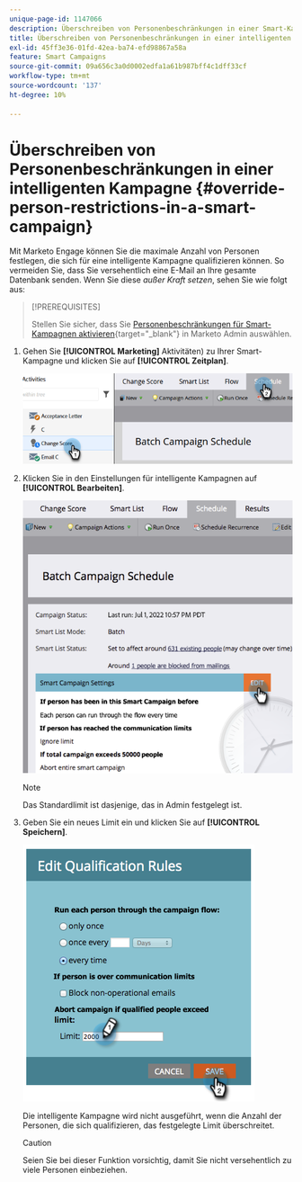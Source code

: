```yaml
---
unique-page-id: 1147066
description: Überschreiben von Personenbeschränkungen in einer Smart-Kampagne - Marketo-Dokumente - Produktdokumentation
title: Überschreiben von Personenbeschränkungen in einer intelligenten Kampagne
exl-id: 45ff3e36-01fd-42ea-ba74-efd98867a58a
feature: Smart Campaigns
source-git-commit: 09a656c3a0d0002edfa1a61b987bff4c1dff33cf
workflow-type: tm+mt
source-wordcount: '137'
ht-degree: 10%

---
```


# Überschreiben von Personenbeschränkungen in einer intelligenten Kampagne {#override-person-restrictions-in-a-smart-campaign}

Mit Marketo Engage können Sie die maximale Anzahl von Personen festlegen, die sich für eine intelligente Kampagne qualifizieren können. So vermeiden Sie, dass Sie versehentlich eine E-Mail an Ihre gesamte Datenbank senden. Wenn Sie diese _außer Kraft setzen_, sehen Sie wie folgt aus:

>[!PREREQUISITES]
>
>Stellen Sie sicher, dass Sie [Personenbeschränkungen für Smart-Kampagnen aktivieren](/help/marketo/product-docs/administration/email-setup/enable-person-restrictions-for-smart-campaigns.md){target="_blank"} in Marketo Admin auswählen.

1. Gehen Sie **[!UICONTROL Marketing]** Aktivitäten) zu Ihrer Smart-Kampagne und klicken Sie auf **[!UICONTROL Zeitplan]**.

   ![](assets/override-person-restrictions-in-a-smart-campaign-1.png)

1. Klicken Sie in den Einstellungen für intelligente Kampagnen auf **[!UICONTROL Bearbeiten]**.

   ![](assets/override-person-restrictions-in-a-smart-campaign-2.png)

   >[!NOTE]
   >
   >Das Standardlimit ist dasjenige, das in Admin festgelegt ist.

1. Geben Sie ein neues Limit ein und klicken Sie auf **[!UICONTROL Speichern]**.

   ![](assets/override-person-restrictions-in-a-smart-campaign-3.png)

   Die intelligente Kampagne wird nicht ausgeführt, wenn die Anzahl der Personen, die sich qualifizieren, das festgelegte Limit überschreitet.

   >[!CAUTION]
   >
   >Seien Sie bei dieser Funktion vorsichtig, damit Sie nicht versehentlich zu viele Personen einbeziehen.
